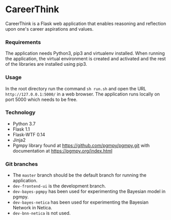 # CareerThink
CareerThink is a Flask web application that enables reasoning and reflection upon one's career aspirations and values. 

### Requirements
The application needs Python3, pip3 and virtualenv installed. When running the application, the virtual environment is created and activated and the rest of the libraries are installed using pip3.

### Usage
In the root directory run the command
`sh run.sh` and open the URL `http://127.0.0.1:5000/` in a web browser. The application runs locally on port 5000 which needs to be free.

### Technology
- Python 3.7
- Flask 1.1
- Flask-WTF 0.14
- Jinja2
- Pgmpy library found at https://github.com/pgmpy/pgmpy.git with documentation at https://pgmpy.org/index.html 

### Git branches

- The `master` branch should be the default branch for running the application.
- `dev-frontend-ui` is the development branch.
- `dev-bayes-pgmpy` has been used for experimenting the Bayesian model in pgmpy.
- `dev-bayes-netica` has been used for experimenting the Bayesian Network in Netica.
- `dev-bnn-netica` is not used.
